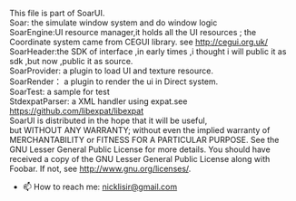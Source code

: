 This file is part of SoarUI.  
Soar: the simulate window system and do window logic   
SoarEngine:UI resource manager,it holds all the UI resources ; the Coordinate system came from CEGUI library. see http://cegui.org.uk/  
SoarHeader:the SDK of interface ,in early times ,i thought i will public it as sdk ,but now ,public it as source.   
SoarProvider: a plugin to load UI and texture resource.  
SoarRender： a plugin to render the ui in Direct system.  
SoarTest: a sample for test  
StdexpatParser: a XML handler using expat.see https://github.com/libexpat/libexpat  
SoarUI is distributed in the hope that it will be useful,  
but WITHOUT ANY WARRANTY; without even the implied warranty of  
MERCHANTABILITY or FITNESS FOR A PARTICULAR PURPOSE.  See the  
GNU Lesser General Public License for more details.
You should have received a copy of the GNU Lesser General Public License
along with Foobar.  If not, see <http://www.gnu.org/licenses/>.
- 📫 How to reach me: nicklisir@gmail.com
